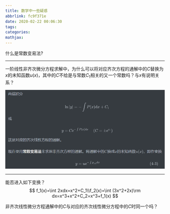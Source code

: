```yaml
---
title: 数学中一些疑惑
abbrlink: fc9f371e
date: 2020-02-22 00:06:30
tags:
categories:
mathjax:
---
```


什么是常数变易法?

---

一阶线性非齐次微分方程求解中，为什么可以将对应齐次方程的通解中的$C$替换为$x$的未知函数$u(x)$，其中的$C$不给是与常数$C_1$相关的又一个常数吗？与$x$有说明关系？

![](https://raw.githubusercontent.com/a347807131/cdn/master/images/20200222001020.png)

---

能否进入如下变换？
$$
f_1(x)=\int 2xdx=x^2+C_1\\f_2(x)=\int (3x^2+2x)\rm dx=x^3+x^2+C_2=x^3+f_1(x)
$$

非齐次线性微分方程通解中的$C$与对应的齐次线性微分方程中的$C$时同一个吗？